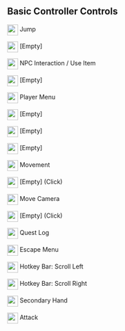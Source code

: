 Basic Controller Controls
---

<img height="25" style="vertical-align:middle" src="../img/controls/x360/360_A.png"> Jump

<img height="25" style="vertical-align:middle" src="../img/controls/x360/360_B.png"> [Empty]

<img height="25" style="vertical-align:middle" src="../img/controls/x360/360_X.png"> NPC Interaction / Use Item

<img height="25" style="vertical-align:middle" src="../img/controls/x360/360_Y.png"> [Empty]

<img height="25" style="vertical-align:middle" src="../img/controls/x360/360_Dpad_Up.png"> Player Menu

<img height="25" style="vertical-align:middle" src="../img/controls/x360/360_Dpad_Down.png"> [Empty]

<img height="25" style="vertical-align:middle" src="../img/controls/x360/360_Dpad_Left.png"> [Empty]

<img height="25" style="vertical-align:middle" src="../img/controls/x360/360_Dpad_Right.png"> [Empty]

<img height="25" style="vertical-align:middle" src="../img/controls/x360/360_Left_Stick.png"> Movement

<img height="25" style="vertical-align:middle" src="../img/controls/x360/360_Left_Stick.png"> [Empty] (Click)

<img height="25" style="vertical-align:middle" src="../img/controls/x360/360_Right_Stick.png"> Move Camera

<img height="25" style="vertical-align:middle" src="../img/controls/x360/360_Right_Stick.png"> [Empty] (Click)

<img height="25" style="vertical-align:middle" src="../img/controls/x360/360_Back.png"> Quest Log

<img height="25" style="vertical-align:middle" src="../img/controls/x360/360_Start.png"> Escape Menu

<img height="25" style="vertical-align:middle" src="../img/controls/x360/360_LB.png"> Hotkey Bar: Scroll Left

<img height="25" style="vertical-align:middle" src="../img/controls/x360/360_RB.png"> Hotkey Bar: Scroll Right

<img height="25" style="vertical-align:middle" src="../img/controls/x360/360_LT.png"> Secondary Hand

<img height="25" style="vertical-align:middle" src="../img/controls/x360/360_RT.png"> Attack